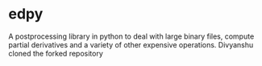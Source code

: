 # edpy
A postprocessing library in python to deal with large binary files, compute partial derivatives and a variety of other expensive operations. 
Divyanshu cloned the forked repository
